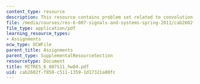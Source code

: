 ```yaml
---
content_type: resource
description: This resource contains problem set related to convolution.
file: /media/courses/res-6-007-signals-and-systems-spring-2011/cab2602ff858c51113591d17321a80fc_MITRES_6_007S11_hw04.pdf
file_type: application/pdf
learning_resource_types:
- Assignments
ocw_type: OCWFile
parent_title: Assignments
parent_type: SupplementalResourceSection
resourcetype: Document
title: MITRES_6_007S11_hw04.pdf
uid: cab2602f-f858-c511-1359-1d17321a80fc
---
```

